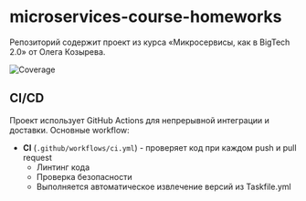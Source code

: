 # microservices-course-homeworks
Репозиторий содержит проект из курса «Микросервисы, как в BigTech 2.0» от Олега Козырева.

![Coverage](https://img.shields.io/endpoint?url=https://gist.githubusercontent.com/vipshark78/6b1f6f0eaf1911e106d22bba2912187d/raw/coverage.json)

## CI/CD

Проект использует GitHub Actions для непрерывной интеграции и доставки. Основные workflow:

- **CI** (`.github/workflows/ci.yml`) - проверяет код при каждом push и pull request
  - Линтинг кода
  - Проверка безопасности
  - Выполняется автоматическое извлечение версий из Taskfile.yml
